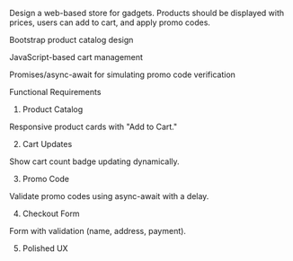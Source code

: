 

Design a web-based store for gadgets. Products should be displayed with prices, users can add to cart, and apply promo codes.



Bootstrap product catalog design

JavaScript-based cart management

Promises/async-await for simulating promo code verification

Functional Requirements

1. Product Catalog 

Responsive product cards with "Add to Cart."

2. Cart Updates 

Show cart count badge updating dynamically.

3. Promo Code 

Validate promo codes using async-await with a delay.

4. Checkout Form 

Form with validation (name, address, payment).

5. Polished UX 